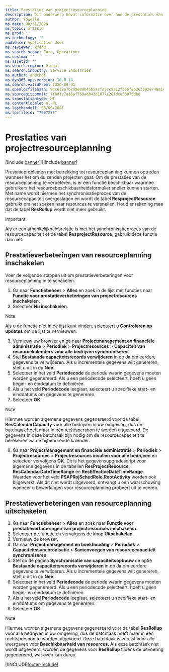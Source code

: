 ```yaml
---
title: Prestaties van projectresourceplanning
description: Dit onderwerp bevat informatie over hoe de prestaties van resourceplanning bij een groot aantal projecten kunnen worden verbeterd.
author: Yowelle
ms.date: 08/31/2020
ms.topic: article
ms.prod: ''
ms.technology: ''
audience: Application User
ms.reviewer: kfend
ms.search.scope: Core, Operations
ms.custom: ''
ms.assetid: ''
ms.search.region: Global
ms.search.industry: Service industries
ms.author: andchoi
ms.dyn365.ops.version: 10.0.14
ms.search.validFrom: 2020-09-01
ms.openlocfilehash: 9dc638a7b2d8e0db45b5acfa5cc9512f356f8b2635028748a1e2c3230605c154
ms.sourcegitcommit: 7f8d1e7a16af769adb43d1877c28fdce53975db8
ms.translationtype: HT
ms.contentlocale: nl-NL
ms.lasthandoff: 08/06/2021
ms.locfileid: "7007275"
---
```

# <a name="project-resource-scheduling-performance"></a>Prestaties van projectresourceplanning

[!include [banner](../includes/banner.md)]
[!include [banner](../includes/preview-banner.md)]


Prestatieproblemen met betrekking tot resourceplanning kunnen optreden wanneer het om duizenden projecten gaat. Om de prestaties van de resourceplanning te verbeteren, is er een functie beschikbaar waarmee gebruikers het resourcebeschikbaarheidsformulier sneller kunnen starten. Met name wordt hiermee het synchronisatieproces van de resourcecapaciteit overgeslagen en wordt de tabel **ResprojectResource** gebruikt om het zoeken naar resources te versnellen. Houd er rekening mee dat de tabel **ResRollup** wordt niet meer gebruikt.

> [!IMPORTANT]
> Als er een afhankelijkheidsrelatie is met het synchronisatieproces van de resourcecapaciteit of de tabel **ResprojectResource**, gebruik deze functie dan niet.

## <a name="enable-resource-scheduling-performance-enhancement"></a>Prestatieverbeteringen van resourceplanning inschakelen
Voer de volgende stappen uit om prestatieverbeteringen voor resourceplanning in te schakelen.

1. Ga naar **Functiebeheer** > **Alles** en zoek in de lijst met functies naar **Functie voor prestatieverbeteringen van projectresources inschakelen**.
2. Selecteer **Nu inschakelen**.

> [!NOTE]
> Als u de functie niet in de lijst kunt vinden, selecteert u **Controleren op updates** om de lijst te vernieuwen.

3. Vernieuw uw browser en ga naar **Projectmanagement en financiële administratie** > **Periodiek** > **Projectresources** > **Capaciteit van resourcekalenders voor alle bedrijven synchroniseren**.
4. Stel **Bestaande capaciteitsrecords verwijderen** in op **Ja** om eerdere gegevens te verwijderen. Als u incrementele gegevens wilt genereren, stelt u dit in op **Nee**.
5. Selecteer in het veld **Periodecode** de periode waarin gegevens moeten worden gegenereerd. Als u een periodecode selecteert, hoeft u geen begin- en einddatum te definiëren.
6. Als u het veld **Periodecode** leeglaat, selecteert u specifieke start- en einddatums om gegevens te genereren.
7. Selecteer **OK**.

 > [!NOTE]
 > Hiermee worden algemene gegevens gegenereerd voor de tabel **ResCalendarCapacity** voor alle bedrijven in uw omgeving, dus de batchtaak hoeft maar in één rechtspersoon te worden uitgevoerd. De gegevens in deze batchtaak zijn nodig om de resourcecapaciteit te berekenen via de bijbehorende kalender.

8. Ga naar **Projectmanagement en financiële administratie** > **Periodiek** > **Projectresources** > **Projectresources invullen voor alle bedrijven** en selecteer vervolgens **OK**. Dit is het gegevensupgradescript voor algemene gegevens in de tabellen **ResProjectResource**, **ResCalendarDateTimeRange** en **ResEffectiveDateTimeRange**. Waarden voor het veld **PSAPRojSchedRole.RootActivity** worden ook bijgewerkt. Als dit niet wordt uitgevoerd, ontvangt u een waarschuwing wanneer u bewerkingen voor resourceplanning probeert uit te voeren.
 
## <a name="turn-off-resource-scheduling-performance-enhancement"></a>Prestatieverbeteringen van resourceplanning uitschakelen

1. Ga naar **Functiebeheer** > **Alles** en zoek naar **Functie voor prestatieverbeteringen van projectresources inschakelen**.
2. Selecteer de functie en vervolgens de knop **Uitschakelen**.
3. Vernieuw de browser.
4. Ga naar **Projectmanagement en boekhouding** > **Periodiek** > **Capaciteitssynchronisatie** > **Samenvoegen van resourcecapaciteit synchroniseren**.
5. Stel op de pagina **Synchronisatie van capaciteitsopbouw** de optie **Bestaande capaciteitsrecords verwijderen** in op **Ja** om eerdere gegevens te verwijderen. Als u incrementele gegevens wilt genereren, stelt u dit in op **Nee**.
6. Selecteer in het veld **Periodecode** de periode waarin gegevens moeten worden gegenereerd. Als u een periodecode selecteert, hoeft u geen begin- en einddatum te definiëren.
7. Als u het veld **Periodecode** leeglaat, selecteert u specifieke start- en einddatums om gegevens te genereren.
8. Selecteer **OK**.

> [!NOTE]
> Hiermee worden algemene gegevens gegenereerd voor de tabel **ResRollup** voor alle bedrijven in uw omgeving, dus de batchtaak hoeft maar in één rechtspersoon te worden uitgevoerd. Deze batchtaak is vereist voor alle weergaven voor **Beschikbaarheid van resources**. Als deze batchtaak niet wordt uitgevoerd, worden de gegevens voor **ResRollup** tijdens de uitvoering gegenereerd, wat even kan duren.


[!INCLUDE[footer-include](../includes/footer-banner.md)]